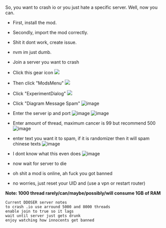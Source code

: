 So, you want to crash io or you just hate a specific server. Well, now you can.
- First, install the mod.
- Secondly, import the mod correctly.
- Shit it dont work, create issue.
- nvm im just dumb.

- Join a server you want to crash
- Click this gear icon
![](https://cdn.discordapp.com/attachments/796869250533818418/818316798402232320/unknown.png)
- Then click "ModsMenu"
![](https://cdn.discordapp.com/attachments/796869250533818418/818317165894828093/unknown.png)
- Click "ExperimentDialog"
![](https://user-images.githubusercontent.com/46597698/110268959-951b9b80-7ffd-11eb-80e2-65feaa51fd8b.png)
- Click "Diagram Message Spam"
![image](https://user-images.githubusercontent.com/46597698/110268996-afee1000-7ffd-11eb-89bc-3c72e60ddf86.png)
- Enter the server ip and port
![image](https://user-images.githubusercontent.com/46597698/110269012-bd0aff00-7ffd-11eb-87ec-1b63998217f4.png)
![image](https://user-images.githubusercontent.com/46597698/110269020-c09e8600-7ffd-11eb-9707-2543c6ab0ac5.png)
- Enter amount of thread, maximum cancer is 99 but recommend 500
![image](https://user-images.githubusercontent.com/46597698/110269049-d14efc00-7ffd-11eb-8d62-a06278d8a926.png)
- enter text you want it to spam, if it is randomizer then it will spam chinese texts
![image](https://user-images.githubusercontent.com/46597698/110269072-e166db80-7ffd-11eb-8604-64a6a314059f.png)
- I dont know what this even does
![image](https://user-images.githubusercontent.com/46597698/110269091-eb88da00-7ffd-11eb-9a49-19a57c6471db.png)
- now wait for server to die
- oh shit a mod is online, ah fuck you got banned
- no worries, just reset your UID and (use a vpn or restart router)

**Note: 1000 thread rarely/can/maybe/possibly/will consume 1GB of RAM**
```
Current DDOSER server notes
to crash .io use arround 5000 and 8000 threads
enable join to true so it lags 
wait until server just gets drunk
enjoy watching how innocents get banned
```
